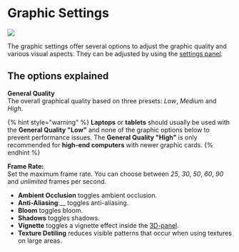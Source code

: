 # Graphic Settings

![](../../../.gitbook/assets/iVP\_settings\_graphic\_settings.jpg)

The graphic settings offer several options to adjust the graphic quality and various visual aspects. They can be adjusted by using the [settings panel](../user-interface/settings-panel.md).

## The options explained

**General Quality**   
The overall graphical quality based on three presets: _Low_, _Medium_ and _High_.

{% hint style="warning" %}
**Laptops** or **tablets** should usually be used with the **General Quality "Low"** and none of the graphic options below to prevent performance issues. The **General Quality "High"** is only recommended for **high-end computers** with newer graphic cards.
{% endhint %}

**Frame Rate:**   
Set the maximum frame rate. You can choose between _25_, _30_, _50_, _60_, _90_ and _unlimited_ frames per second.

* __Ambient Occlusion__ toggles ambient occlusion.
* __Anti-Aliasing__:__ toggles anti-aliasing.
* __Bloom__ toggles bloom.
* __Shadows__ toggles shadows.
* __Vignette__ toggles a vignette effect inside the [3D-panel](../user-interface/the-3d-panel.md).
* __Texture Detiling__ reduces visible patterns that occur when using textures on large areas.